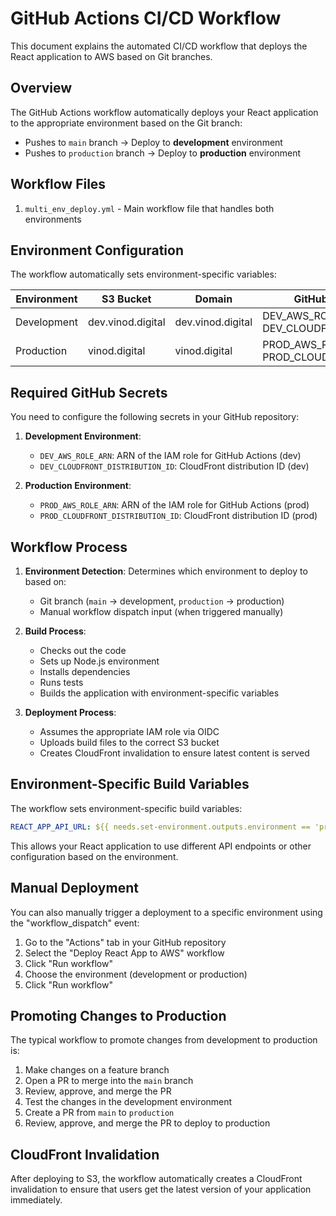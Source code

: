 # GitHub Actions CI/CD Workflow

This document explains the automated CI/CD workflow that deploys the React application to AWS based on Git branches.

## Overview

The GitHub Actions workflow automatically deploys your React application to the appropriate environment based on the Git branch:

- Pushes to `main` branch → Deploy to **development** environment
- Pushes to `production` branch → Deploy to **production** environment

## Workflow Files

1. `multi_env_deploy.yml` - Main workflow file that handles both environments

## Environment Configuration

The workflow automatically sets environment-specific variables:

| Environment | S3 Bucket         | Domain            | GitHub Secret References                           |
| ----------- | ----------------- | ----------------- | -------------------------------------------------- |
| Development | dev.vinod.digital | dev.vinod.digital | DEV_AWS_ROLE_ARN, DEV_CLOUDFRONT_DISTRIBUTION_ID   |
| Production  | vinod.digital     | vinod.digital     | PROD_AWS_ROLE_ARN, PROD_CLOUDFRONT_DISTRIBUTION_ID |

## Required GitHub Secrets

You need to configure the following secrets in your GitHub repository:

1. **Development Environment**:

   - `DEV_AWS_ROLE_ARN`: ARN of the IAM role for GitHub Actions (dev)
   - `DEV_CLOUDFRONT_DISTRIBUTION_ID`: CloudFront distribution ID (dev)

2. **Production Environment**:
   - `PROD_AWS_ROLE_ARN`: ARN of the IAM role for GitHub Actions (prod)
   - `PROD_CLOUDFRONT_DISTRIBUTION_ID`: CloudFront distribution ID (prod)

## Workflow Process

1. **Environment Detection**: Determines which environment to deploy to based on:

   - Git branch (`main` → development, `production` → production)
   - Manual workflow dispatch input (when triggered manually)

2. **Build Process**:

   - Checks out the code
   - Sets up Node.js environment
   - Installs dependencies
   - Runs tests
   - Builds the application with environment-specific variables

3. **Deployment Process**:
   - Assumes the appropriate IAM role via OIDC
   - Uploads build files to the correct S3 bucket
   - Creates CloudFront invalidation to ensure latest content is served

## Environment-Specific Build Variables

The workflow sets environment-specific build variables:

```yaml
REACT_APP_API_URL: ${{ needs.set-environment.outputs.environment == 'production' && 'https://api.vinod.digital' || 'https://dev-api.vinod.digital' }}
```

This allows your React application to use different API endpoints or other configuration based on the environment.

## Manual Deployment

You can also manually trigger a deployment to a specific environment using the "workflow_dispatch" event:

1. Go to the "Actions" tab in your GitHub repository
2. Select the "Deploy React App to AWS" workflow
3. Click "Run workflow"
4. Choose the environment (development or production)
5. Click "Run workflow"

## Promoting Changes to Production

The typical workflow to promote changes from development to production is:

1. Make changes on a feature branch
2. Open a PR to merge into the `main` branch
3. Review, approve, and merge the PR
4. Test the changes in the development environment
5. Create a PR from `main` to `production`
6. Review, approve, and merge the PR to deploy to production

## CloudFront Invalidation

After deploying to S3, the workflow automatically creates a CloudFront invalidation to ensure that users get the latest version of your application immediately.
